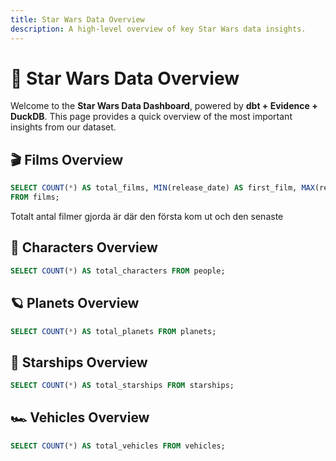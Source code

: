 ```yaml
---
title: Star Wars Data Overview  
description: A high-level overview of key Star Wars data insights.  
---
```


# 🌌 Star Wars Data Overview

Welcome to the **Star Wars Data Dashboard**, powered by **dbt + Evidence + DuckDB**. This page provides a quick overview of the most important insights from our dataset.

## 🎬 Films Overview  
```sql basic_film_info
SELECT COUNT(*) AS total_films, MIN(release_date) AS first_film, MAX(release_date) AS latest_film 
FROM films;
```

Totalt antal filmer gjorda är <Value data={basic_film_info} /> där den första kom ut <Value data={basic_film_info} column=first_film/> och den senaste <Value data={basic_film_info} column=latest_film/>


## 👤 Characters Overview
```sql total_characters
SELECT COUNT(*) AS total_characters FROM people;
```


## 🪐 Planets Overview
``` sql total_planets
SELECT COUNT(*) AS total_planets FROM planets;
```


## 🚀 Starships Overview

```sql total_starships
SELECT COUNT(*) AS total_starships FROM starships;
```


## 🏎️ Vehicles Overview

```sql total_vehicles
SELECT COUNT(*) AS total_vehicles FROM vehicles;
```
